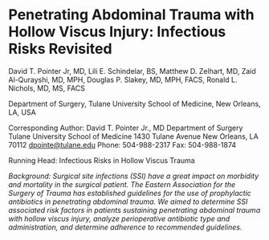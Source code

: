 # Penetrating Abdominal Trauma with Hollow Viscus Injury: Infectious Risks RevisitedDavid T. Pointer Jr, MD, Lili E. Schindelar, BS, Matthew D. Zelhart, MD, Zaid Al-Qurayshi, MD, MPH, Douglas P. Slakey, MD, MPH, FACS, Ronald L. Nichols, MD, MS, FACSDepartment of Surgery, Tulane University School of Medicine, New Orleans, LA, USACorresponding Author:David T. Pointer Jr., MDDepartment of SurgeryTulane University School of Medicine1430 Tulane AvenueNew Orleans, LA 70112dpointe@tulane.eduPhone: 504-988-2317Fax: 504-988-1874Running Head: Infectious Risks in Hollow Viscus Trauma

<i>Background:<i/> 
Surgical site infections (SSI) have a great impact on morbidity and mortality in the surgical patient. The Eastern Association for the Surgery of Trauma has established guidelines for the use of prophylactic antibiotics in penetrating abdominal trauma. We aimed to determine SSI associated risk factors in patients sustaining penetrating abdominal trauma with hollow viscus injury, analyze perioperative antibiotic type and administration, and determine adherence to recommended guidelines.
